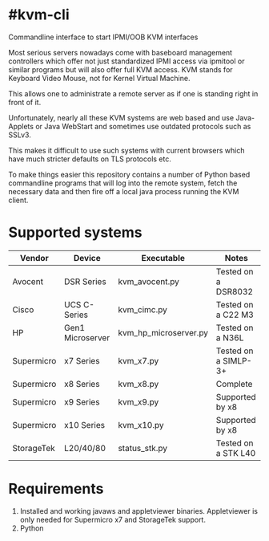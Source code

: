 #kvm-cli
=======
Commandline interface to start IPMI/OOB KVM interfaces

Most serious servers nowadays come with baseboard management controllers
which offer not just standardized IPMI access via ipmitool or similar
programs but will also offer full KVM access.
KVM stands for Keyboard Video Mouse, not for Kernel Virtual Machine.

This allows one to administrate a remote server as if one is standing
right in front of it.

Unfortunately, nearly all these KVM systems are web based and use Java-
Applets or Java WebStart and sometimes use outdated protocols such as SSLv3.

This makes it difficult to use such systems with current browsers which have
much stricter defaults on TLS protocols etc.

To make things easier this repository contains a number of Python based
commandline programs that will log into the remote system, fetch the necessary
data and then fire off a local java process running the KVM client.

Supported systems
=================

| Vendor     | Device           | Executable            | Notes                |
|------------|------------------|-----------------------|----------------------|
| Avocent    | DSR Series       | kvm_avocent.py        | Tested on a DSR8032  |
| Cisco      | UCS C-Series     | kvm_cimc.py           | Tested on a C22 M3   |
| HP         | Gen1 Microserver | kvm_hp_microserver.py | Tested on a N36L     |
| Supermicro | x7 Series        | kvm_x7.py             | Tested on a SIMLP-3+ |
| Supermicro | x8 Series        | kvm_x8.py             | Complete             |
| Supermicro | x9 Series        | kvm_x9.py             | Supported by x8      |
| Supermicro | x10 Series       | kvm_x10.py            | Supported by x8      |
| StorageTek | L20/40/80        | status_stk.py         | Tested on a STK L40  |

Requirements
============

 1. Installed and working javaws and appletviewer binaries. Appletviewer
    is only needed for Supermicro x7 and StorageTek support.
 2. Python

